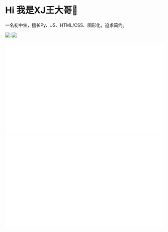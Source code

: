 # Hi 我是XJ王大哥👋

一名初中生，擅长Py、JS、HTML/CSS、图形化，追求简约。

<a href="https://shequ.codemao.cn/user/6384716"><img src="https://img.shields.io/badge/%E4%B8%BB%E9%A1%B5-%E7%BC%96%E7%A8%8B%E7%8C%AB-red"/><a>
<a href="https://xjwangdage.feishu.cn/wiki/wikcn0I6BqMVUjIUxnEOujYrtEc"><img src="https://img.shields.io/badge/%E4%BD%9C%E5%93%81%E9%9B%86-%E9%A3%9E%E4%B9%A6-blue"/><a>

![](https://raw.githubusercontent.com/XJwangdage/github-stats-transparent/output/generated/overview.svg)
![](https://raw.githubusercontent.com/XJwangdage/github-stats-transparent/output/generated/languages.svg)

<!-- [![Anurag's GitHub stats](https://github-readme-stats.vercel.app/api?username=XJwangdage&locale=cn&theme=radical)](https://github.com/anuraghazra/github-readme-stats) -->
